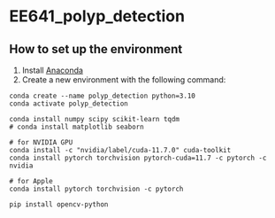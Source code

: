 # EE641_polyp_detection

## How to set up the environment
1. Install [Anaconda](https://www.anaconda.com/products/individual)
2. Create a new environment with the following command:
```
conda create --name polyp_detection python=3.10
conda activate polyp_detection

conda install numpy scipy scikit-learn tqdm
# conda install matplotlib seaborn

# for NVIDIA GPU
conda install -c "nvidia/label/cuda-11.7.0" cuda-toolkit
conda install pytorch torchvision pytorch-cuda=11.7 -c pytorch -c nvidia

# for Apple
conda install pytorch torchvision -c pytorch

pip install opencv-python
```